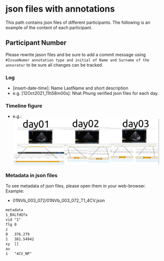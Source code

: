 # json files with annotations  
This path contains json files of different participants.
The following is an example of the content of each participant. 

## Participant Number 
Please rewrite jason files and be sure to add a commit message using `#IssueNumer annotation type and initial of Name and Surname of the annorator` to be sure all changes can be tracked.
### Log
* [insert-date-time]: Name LastName and short description 
* e.g. [12Oct2021_11h58m00s]: Nhat Phung verified json files for each day.

### Timeline figure  
* e.g.: 
![fig](01NVb_003_072/annotations.png)

### Metadata in json files
To see metadata of json files, please open them in your web-browser.
Example: 
* 01NVb_003_072/01NVb_003_072_T1_4CV.json
```
metadata	
1_BXLfdQfa	
vid	"1"
flg	0
z	
0	376.279
1	381.54942
xy	[]
av	
1	"4CV_NP"
``` 
